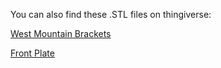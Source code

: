 You can also find these .STL files on thingiverse:

[West Mountain Brackets](https://www.thingiverse.com/thing:4728897)

[Front Plate](https://www.thingiverse.com/thing:4728897)
